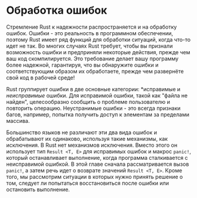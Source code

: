 <!-- # Error Handling -->
# Обработка ошибок

<!-- Rust’s commitment to reliability extends to error handling. Errors are a fact
of life in software, so Rust has a number of features for handling situations
in which something goes wrong. In many cases, Rust requires you to acknowledge
the possibility of an error and take some action before your code will compile.
This requirement makes your program more robust by ensuring that you’ll
discover errors and handle them appropriately before you’ve deployed your code
to production! -->
Стремление Rust к надежности распространяется и на обработку ошибок. Ошибки -
это реальность в программном обеспечении, поэтому Rust имеет ряд функций для
обработки ситуаций, когда что-то идет не так. Во многих случаях Rust требует,
чтобы вы признали возможность ошибки и предприняли некоторые действия,
прежде чем ваш код скомпилируется. Это требование делает вашу программу более
надежной, гарантируя, что вы обнаружите ошибки и соответствующим образом их
обработаете, прежде чем развернёте свой код в рабочей среде!

<!-- Rust groups errors into two major categories: *recoverable* and *unrecoverable*
errors. For a recoverable error, such as a file not found error, it’s
reasonable to report the problem to the user and retry the operation.
Unrecoverable errors are always symptoms of bugs, like trying to access a
location beyond the end of an array. -->
Rust группирует ошибки в две основные категории: *исправимые  и *неисправимые*
ошибки. Для исправимой ошибки, такой как "файла не найден", целесообразно
сообщить о проблеме пользователю и повторить операцию. Неустранимые ошибки -
это всегда признаки багов, например, попытка получить доступ к элементам
за пределами массива.

<!-- Most languages don’t distinguish between these two kinds of errors and handle
both in the same way, using mechanisms such as exceptions. Rust doesn’t have
exceptions. Instead, it has the type `Result<T, E>` for recoverable errors and
the `panic!` macro that stops execution when the program encounters an
unrecoverable error. This chapter covers calling `panic!` first and then talks
about returning `Result<T, E>` values. Additionally, we’ll explore
considerations when deciding whether to try to recover from an error or to stop
execution. -->
Большинство языков не различают эти два вида ошибок и обрабатывают их одинаково,
используя такие механизмы, как исключения. В Rust нет механизмов исключения. 
Вместо этого он использует тип `Result <T, E>` для исправимых ошибок и макрос 
`panic!`, который останавливает выполнение, когда программа сталкивается с
неисправимой ошибкой. В этой главе сначала рассматривается вызов `panic!`,
а затем речь идет о возврате значений `Result <T, E>`. Кроме того, мы рассмотрим
ситуации в которых нужно принять решение о том, следует ли попытаться восстановиться
после ошибки или остановить выполнение.
